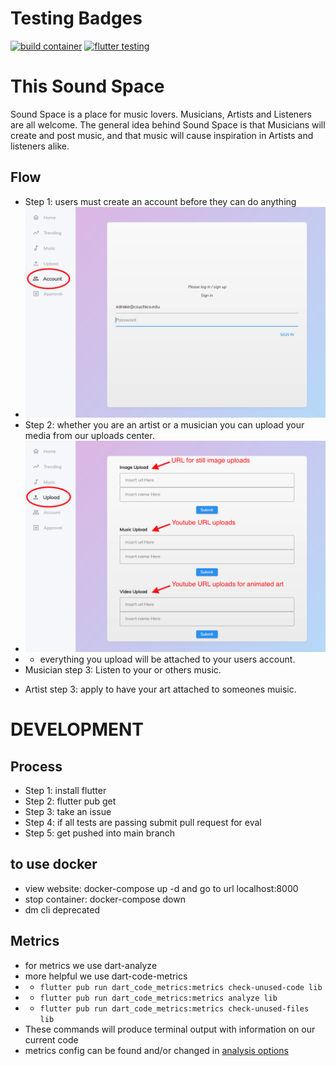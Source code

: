 # Testing Badges
[![build container](https://github.com/ChicoState/sound-space/actions/workflows/build_test.yml/badge.svg)](https://github.com/ChicoState/sound-space/actions/workflows/build_test.yml)
[![flutter testing](https://github.com/ChicoState/sound-space/actions/workflows/flutter_testing.yml/badge.svg)](https://github.com/ChicoState/sound-space/actions/workflows/flutter_testing.yml)

# This Sound Space
Sound Space is a place for music lovers. Musicians, Artists and Listeners
are all welcome. The general idea behind Sound Space is that Musicians will
create and post music, and that music will cause inspiration in Artists
and listeners alike.

## Flow
- Step 1: users must create an account before they can do anything
- ![Login screenshot](./wireframe/readme_assets/login_shot.png)
- Step 2: whether you are an artist or a musician you can upload your media
	from our uploads center.
- ![Uploads screenshot](./wireframe/readme_assets/uploads_shot.png)
- - everything you upload will be attached to your users account.
- Musician step 3: Listen to your or others music.
<!-- screen shot of music page -->
- Artist step 3: apply to have your art attached to someones muisic.
<!-- screen shot of application proccess -->


# DEVELOPMENT

## Process
- Step 1: install flutter
- Step 2: flutter pub get
- Step 3: take an issue
- Step 4: if all tests are passing submit pull request for eval
- Step 5: get pushed into main branch

## to use docker
- view website: docker-compose up -d and go to url localhost:8000
- stop container: docker-compose down
- dm cli deprecated

## Metrics
- for metrics we use dart-analyze
- more helpful we use dart-code-metrics
- - ``` flutter pub run dart_code_metrics:metrics check-unused-code lib ```
- - ``` flutter pub run dart_code_metrics:metrics analyze lib ```
- - ``` flutter pub run dart_code_metrics:metrics check-unused-files lib ```
- These commands will produce terminal output with information on our current code
- metrics config can be found and/or changed in [analysis options](https://github.com/ChicoState/sound-space/blob/1b5d66053df0ce7d5739fe8e29c68957004d55e3/analysis_options.yaml)